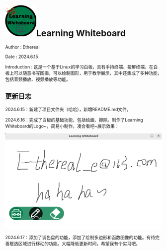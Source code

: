# ![logo_100x100](./icon/logo_100x100.png)Learning Whiteboard

Author : Ethereal

Date : 2024.6.15

Introduction : 这是一个基于Linux的学习白板，具有手持终端、投屏终端，在白板上可以随意书写图画，可以绘制图形，用于教学展示，其中还集成了多种功能，包括音频播放、视频播放等功能。

## 更新日志 

2024.6.15：新建了项目文件夹（哈哈），新增README.md文件。

2024.6.16：完成了白板的基础功能，包括绘画、擦除。制作了Learning Whiteboard的Logo~，简易小制作，凑合看吧~展示效果：

![](./images/image-20240616214354552.png)

2024.6.17：添加了调色盘的功能，添加了绘制多边形和函数图像的功能。有待完善框选区域进行移动的功能。大幅降低更新时间，希望我有个实习吧。
